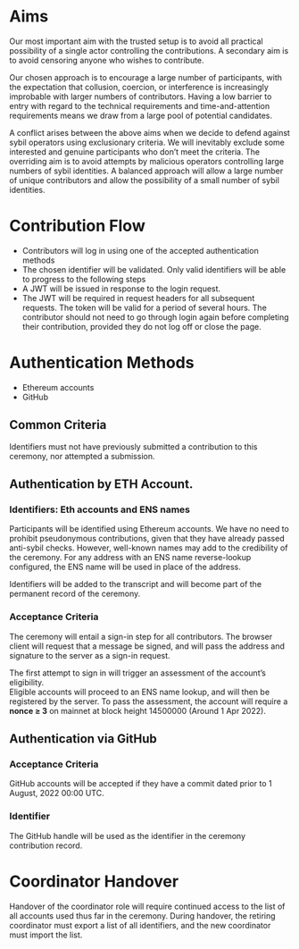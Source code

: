 # Aims

Our most important aim with the trusted setup is to avoid all practical possibility of a single actor controlling the contributions. A secondary aim is to avoid censoring anyone who wishes to contribute. 

Our chosen approach is to encourage a large number of participants, with the expectation 
that collusion, coercion, or interference is increasingly improbable with larger numbers of contributors. 
Having a low barrier to entry with regard to the technical requirements and time-and-attention requirements means we draw from a large pool of potential candidates.

A conflict arises between the above aims when we decide to defend against sybil operators using exclusionary criteria. 
We will inevitably exclude some interested and genuine participants who don’t meet the criteria. The overriding aim is 
to avoid attempts by malicious operators controlling large numbers of sybil identities. A balanced approach will allow 
a large number of unique contributors and allow the possibility of a small number of sybil identities. 

# Contribution Flow

* Contributors will log in using one of the accepted authentication methods
* The chosen identifier will be validated. Only valid identifiers will be able to progress to the following steps
* A JWT will be issued in response to the login request. 
* The JWT will be required in request headers for all subsequent requests. The token will be valid for a period of several hours. The contributor should not need to go through login again before
completing their contribution, provided they do not log off or close the page.

# Authentication Methods

* Ethereum accounts 
* GitHub 

## Common Criteria

Identifiers must not have previously submitted a contribution to this ceremony, nor attempted a submission. 

## Authentication by ETH Account.
### Identifiers: Eth accounts and ENS names

Participants will be identified using Ethereum accounts. We have no need to prohibit pseudonymous contributions, given that they have already passed anti-sybil checks.
However, well-known names may add to the credibility of the ceremony. For any address with an ENS name reverse-lookup configured, the ENS name will be used in place of the address. 

Identifiers will be added to the transcript and will become part of the permanent record of the ceremony. 

### Acceptance Criteria

The ceremony will entail a sign-in step for all contributors. The browser client will request that a message be signed, and will pass the address and signature to the server as a sign-in request.

The first attempt to sign in will trigger an assessment of the account’s eligibility.  
Eligible accounts will proceed to an ENS name lookup, and will then be registered by the server.
To pass the assessment, the account will require a **nonce ≥ 3** on mainnet at block height 14500000 (Around 1 Apr 2022).

## Authentication via GitHub

### Acceptance Criteria

GitHub accounts will be accepted if they have a commit dated prior to 1 August, 2022 00:00 UTC.

### Identifier
The GitHub handle will be used as the identifier in the ceremony contribution record. 


# Coordinator Handover

Handover of the coordinator role will require continued access to the list of all accounts used thus far in the ceremony.
During handover, the retiring coordinator must export a list of all identifiers, and the new coordinator must import the list.


